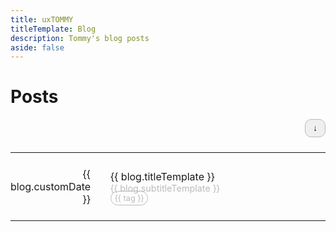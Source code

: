 ```yaml
---
title: uxTOMMY
titleTemplate: Blog
description: Tommy's blog posts
aside: false
---
```


<h1>Posts</h1>
<div id="btnDiv"><button id="sortBtn" @click="sort()" title="newest to oldest">&#8595;</button></div>
<table class="desc">
    <tr v-for="blog in blogs">
        <td>
            {{ blog.customDate }}
        </td>
        <td class="blogColumn" @click="openBlog(blog.basename)">
            <a :href="'/blogs/' + blog.basename">
                <span id="blogTitle">{{ blog.titleTemplate }}</span><br>
                <span id="blogDescription">{{ blog.subtitleTemplate }}</span><br>
                <span id="tagPills" v-for="tag in blog.tags">{{ tag }}</span>
            </a>
        </td>
    </tr>
</table>

<style scoped>
#btnDiv {
    display: flex;
    justify-content: end;
}
#sortBtn {
    padding: 6px 12px;
    border: 1px #BBB solid;
    border-radius: 10px;
    text-align: right;
}
.desc {
    display: flex;
    flex-direction: column-reverse;
}
.asc {
    display: flex;
    flex-direction: column;
}
table tr td:first-child { /* right align the first column */
    text-align: right;
    width: 120px;
}
table, tr, td {
    background-color: transparent !important;
    border: none !important;
}
td {
    padding: 24px 0 !important;
    width: 80%;
}
.blogColumn {
    padding-left: 32px !important;
}
.blogColumn:hover {
    cursor: pointer !important;
}
#blogDescription {
    font-size: .9rem;
    color: #BBB;
}
#tagPills {
    color: #BBB;
    font-size: .8rem;
    border: 1px #BBB solid;
    border-radius: 1rem;
    padding: 3px 6px;
    margin-right: 4px;
}
.blogColumn:hover #tagPills {
    color: #999;
    border-color: #999;
}
.blogColumn:hover #blogTitle {
    color: var(--vp-c-brand-dark);
}
</style>

<script>
export default {
    data() {
        return {
            blogs: <!--@include: blogs-metadata.json-->
        }
    },
    methods: {
        sort() {
            if(document.querySelector("table").className == "desc") {
                document.querySelector("table").className = "asc";
                document.querySelector("#sortBtn").innerHTML = "&#8593;";
                document.querySelector("#sortBtn").title = "oldest to newest";
            }
            else if(document.querySelector("table").className == "asc") {
                document.querySelector("table").className = "desc";
                document.querySelector("#sortBtn").innerHTML = "&#8595;";
                document.querySelector("#sortBtn").title = "newest to oldest";
            }
        },
        openBlog(link) {
            window.location.href = "/blogs/" + link;
        }
    }
}
</script>